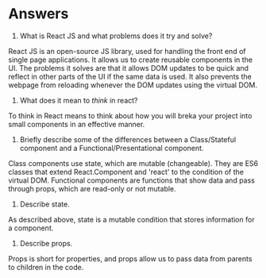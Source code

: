 # Answers

1.  What is React JS and what problems does it try and solve?

React JS is an open-source JS library, used for handling the front end of single page applications. It allows us to create reusable components in the UI. The problems it solves are that it allows DOM updates to be quick and reflect in other parts of the UI if the same data is used. It also prevents the webpage from reloading whenever the DOM updates using the virtual DOM.

1.  What does it mean to _think_ in react?

To think in React means to think about how you will breka your project into small components in an effective manner.

1.  Briefly describe some of the differences between a Class/Stateful component and a Functional/Presentational component.

Class components use state, which are mutable (changeable). They are ES6 classes that extend React.Component and 'react' to the condition of the virtual DOM. Functional components are functions that show data and pass through props, which are read-only or not mutable.

1.  Describe state.

As described above, state is a mutable condition that stores information for a component.

1.  Describe props.

Props is short for properties, and props allow us to pass data from parents to children in the code.